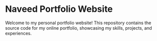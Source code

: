 # Naveed Portfolio Website

Welcome to my personal portfolio website! This repository contains the source code for my online portfolio, showcasing my skills, projects, and experiences.

